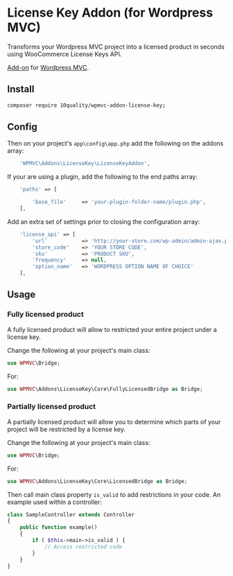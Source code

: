 # License Key Addon (for Wordpress MVC)

Transforms your Wordpress MVC project into a licensed product in seconds using WooCommerce License Keys API.

[Add-on](http://www.wordpress-mvc.com/v1/add-ons/) for [Wordpress MVC](http://www.wordpress-mvc.com/).

## Install

```bash
composer require 10quality/wpmvc-addon-license-key;
```

## Config

Then on your project's `app\config\app.php` add the following on the addons array:
```php
    'WPMVC\Addons\LicenseKey\LicenseKeyAddon',
```

If your are using a plugin, add the following to the end paths array:
```php
    'paths' => [

        'base_file'     => 'your-plugin-folder-name/plugin.php',
    ],
```

Add an extra set of settings prior to closing the configuration array:
```php
    'license_api' => [
        'url'           => 'http://your-store.com/wp-admin/admin-ajax.php',
        'store_code'    => 'YOUR STORE CODE',
        'sku'           => 'PRODUCT SKU',
        'frequency'     => null,
        'option_name'   => 'WORDPRESS OPTION NAME OF CHOICE'
    ],
```

## Usage

### Fully licensed product

A fully licensed product will allow to restricted your entire project under a license key.

Change the following at your project's main class:

```php
use WPMVC\Bridge;
```

For:

```php
use WPMVC\Addons\LicenseKey\Core\FullyLicensedBridge as Bridge;
```

### Partially licensed product

A partially licensed product will allow you to determine which parts of your project will be restricted by a license key.

Change the following at your project's main class:

```php
use WPMVC\Bridge;
```

For:

```php
use WPMVC\Addons\LicenseKey\Core\LicensedBridge as Bridge;
```

Then call main class property `is_valid` to add restrictions in your code. An example used within a controller:
```php
class SampleController extends Controller
{
    public function example()
    {
        if ( $this->main->is_valid ) {
            // Access restricted code
        }
    }
}
```